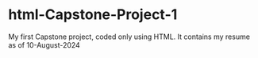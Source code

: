 # html-Capstone-Project-1
My first Capstone project, coded only using HTML. It contains my resume as of 10-August-2024
